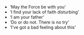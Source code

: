 - ‘May the Force be with you’
- ‘I find your lack of faith disturbing’
- ‘I am your father’
- ‘Do or do not. There is no try’
- ‘I've got a bad feeling about this’
